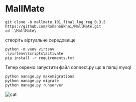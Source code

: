 <h1>MallMate</h1>

``` shell
git clone -b mallmate_101_final_log_reg_0.3.5 https://github.com/RomanSukhai/MallMate.git
cd .\MallMate\
```

створіть віртуальне середовище

``` shell
python -m venv virtenv
.\virtenv\Scripts\activate 
pip install -r requirements.txt
```

Тепер окремо запустити файл connect.py що в папці mysql

``` shell
python manage.py makemigrations
python manage.py migrate 
python manage.py runserver
```


   ![cat](https://github.com/RomanSukhai/MallMate/assets/118640498/488761ad-a13a-438b-82df-02a00ef1bcc3)

